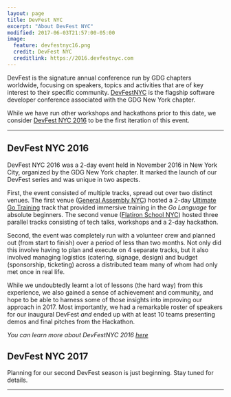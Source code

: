 ```yaml
---
layout: page
title: DevFest NYC
excerpt: "About DevFest NYC"
modified: 2017-06-03T21:57:00-05:00
image:
  feature: devfestnyc16.png
  credit: DevFest NYC
  creditlink: https://2016.devfestnyc.com
---
```


DevFest is the signature annual conference run by GDG chapters worldwide, focusing on speakers, topics and activities that are of key interest to their specific community. [DevFestNYC](https://devfestnyc.com) is the flagship software developer conference associated with the GDG New York chapter. 

While we have run other workshops and hackathons prior to this date, we consider [DevFest NYC 2016](https://2016.devfestnyc.com) to be the first iteration of this event. 

---

## DevFest NYC 2016

DevFest NYC 2016 was a 2-day event held in November 2016 in New York City, organized by the GDG New York chapter. It marked the launch of our DevFest series and was unique in two aspects.

First, the event consisted of multiple tracks, spread out over two distinct venues. The first venue ([General Assembly NYC](https://generalassemb.ly/locations/new-york-city)) hosted a 2-day [Ultimate Go Training](https://generalassemb.ly/education/devfestnyc-ultimate-go-training/new-york-city) track that provided immersive training in the _Go Language_ for absolute beginners. The second venue ([Flatiron School NYC](https://flatironschool.com/)) hosted three parallel tracks consisting of tech talks, workshops and a 2-day hackathon.

Second, the event was completely run with a volunteer crew and planned out (from start to finish) over a period of less than two months. Not only did this involve having to plan and execute on 4 separate tracks, but it also involved managing logistics (catering, signage, design) and budget (sponsorship, ticketing) across a distributed team many of whom had only met once in real life.

While we undoubtedly learnt a lot of lessons (the hard way) from this experience, we also gained a sense of achievement and community, and hope to be able to harness some of those insights into improving our approach in 2017. Most importantly, we had a remarkable roster of speakers for our inaugural DevFest _and_ ended up with at least 10 teams presenting demos and final pitches from the Hackathon.

_You can learn more about DevFestNYC 2016 [here](https://2016.devfestnyc.com)_

## DevFest NYC 2017

Planning for our second DevFest season is just beginning. Stay tuned for details.

---
